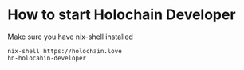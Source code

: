 # How to start Holochain Developer

Make sure you have nix-shell installed

```
nix-shell https://holochain.love
hn-holocahin-developer
```
